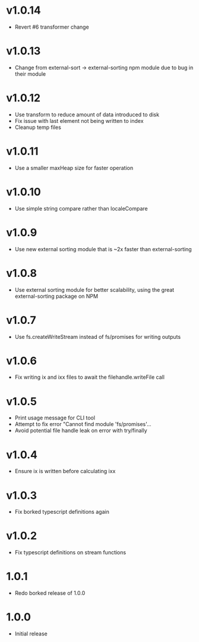# v1.0.14

- Revert #6 transformer change

# v1.0.13

- Change from external-sort -> external-sorting npm module due to bug in their module

# v1.0.12

- Use transform to reduce amount of data introduced to disk
- Fix issue with last element not being written to index
- Cleanup temp files

# v1.0.11

- Use a smaller maxHeap size for faster operation

# v1.0.10

- Use simple string compare rather than localeCompare

# v1.0.9

- Use new external sorting module that is ~2x faster than external-sorting

# v1.0.8

- Use external sorting module for better scalability, using the great external-sorting package on NPM

# v1.0.7

- Use fs.createWriteStream instead of fs/promises for writing outputs

# v1.0.6

- Fix writing ix and ixx files to await the filehandle.writeFile call

# v1.0.5

- Print usage message for CLI tool
- Attempt to fix error "Cannot find module 'fs/promises'...
- Avoid potential file handle leak on error with try/finally

# v1.0.4

- Ensure ix is written before calculating ixx

# v1.0.3

- Fix borked typescript definitions again

# v1.0.2

- Fix typescript definitions on stream functions

# 1.0.1

- Redo borked release of 1.0.0

# 1.0.0

- Initial release
